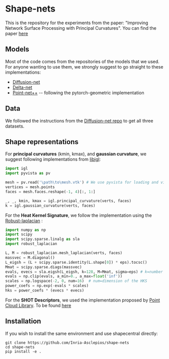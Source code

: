 # Shape-nets

This is the repository for the experiments from the paper: "Improving Network Surface Processing with Principal Curvatures". 
You can find the paper [here](https://hal.science/hal-04820475)


## Models
Most of the code comes from the repositories of the models that we used. For anyone wanting to use them, we strongly suggest to go straight to these implementations:

- [Diffusion-net](https://github.com/nmwsharp/diffusion-net/tree/master)
- [Delta-net](https://github.com/rubenwiersma/deltaconv)
- [Point-net++](https://github.com/pyg-team/pytorch_geometric/tree/master/examples) -- following the pytorch-geometric implementation

## Data
We followed the instructions from the [Diffusion-net repo](https://github.com/nmwsharp/diffusion-net/tree/master/experiments) to get all three datasets.

## Shape representations

For **principal curvatures** (kmin, kmax), and **gaussian curvature**, we suggest following implementations from [libigl](https://libigl.github.io/libigl-python-bindings/):
```python
import igl
import pyvista as pv

mesh = pv.read('\path\to\mesh.vtk') # We use pyvista for loading and visualisation
vertices = mesh.points
faces = mesh.faces.reshape(-1, 4)[:, 1:]

_, _, kmin, kmax = igl.principal_curvature(verts, faces)
k = igl.gaussian_curvature(verts, faces)
```


For the **Heat Kernel Signature**, we follow the implementation using the [Robust-laplacian](https://github.com/nmwsharp/robust-laplacians-py) :

```python
import numpy as np
import scipy
import scipy.sparse.linalg as sla
import robust_laplacian

L, M = robust_laplacian.mesh_laplacian(verts, faces)
massvec = M.diagonal()
L_eigsh = (L + scipy.sparse.identity(L.shape[0]) * eps).tocsc()
Mmat = scipy.sparse.diags(massvec)
evals, evecs = sla.eigsh(L_eigsh, k=128, M=Mmat, sigma=eps) # k=number of eigenvectors
evals = np.clip(evals, a_min=0., a_max=float('inf'))
scales = np.logspace(-2, 0, num=16)  # num=dimension of the HKS
power_coefs = np.exp(-evals * scales)
hks = power_coefs * (evecs * evecs)
```

For the **SHOT Descriptors**, we used the implementation proposed by [Point Cloud Library](https://github.com/PointCloudLibrary/pcl). 
To be found [here](https://pointclouds.org/documentation/classpcl_1_1_s_h_o_t_estimation_base.html)


## Installation

If you wish to install the same environment and use shapecentral directly:

```
git clone https://github.com/Inria-Asclepios/shape-nets
cd shape-nets
pip install -e .
```
